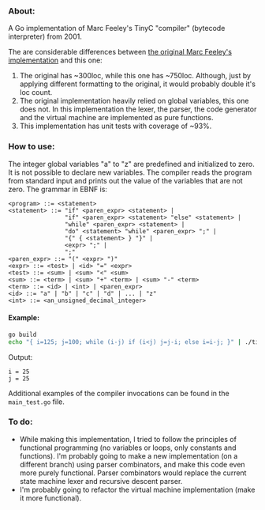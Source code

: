 ### About:

A Go implementation of Marc Feeley's TinyC "compiler" (bytecode interpreter) from 2001.

The are considerable differences between [the original Marc Feeley's implementation](https://www.iro.umontreal.ca/~felipe/IFT2030-Automne2002/Complements/tinyc.c) and this one:
1. The original has ~300loc, while this one has ~750loc.
Although, just by applying different formatting to the original, it would probably double it's loc count.
1. The original implementation heavily relied on global variables, this one does not.
In this implementation the lexer, the parser, the code generator and the virtual machine are implemented as pure functions.
1. This implementation has unit tests with coverage of ~93%.

### How to use:

The integer global variables "a" to "z" are predefined and initialized to zero.
It is not possible to declare new variables.
The compiler reads the program from standard input and prints out the value of the variables that are not zero.
The grammar in EBNF is:

```
<program> ::= <statement>
<statement> ::= "if" <paren_expr> <statement> |
                "if" <paren_expr> <statement> "else" <statement> |
                "while" <paren_expr> <statement> |
                "do" <statement> "while" <paren_expr> ";" |
                "{" { <statement> } "}" |
                <expr> ";" |
                ";"
<paren_expr> ::= "(" <expr> ")"
<expr> ::= <test> | <id> "=" <expr>
<test> ::= <sum> | <sum> "<" <sum>
<sum> ::= <term> | <sum> "+" <term> | <sum> "-" <term>
<term> ::= <id> | <int> | <paren_expr>
<id> ::= "a" | "b" | "c" | "d" | ... | "z"
<int> ::= <an_unsigned_decimal_integer>
```

#### Example:

```bash
go build
echo "{ i=125; j=100; while (i-j) if (i<j) j=j-i; else i=i-j; }" | ./tinyc-in-go
```

Output:
```
i = 25
j = 25
```

Additional examples of the compiler invocations can be found in the `main_test.go` file.

### To do:

- While making this implementation, I tried to follow the principles of functional programming (no variables or loops, only constants and functions).
I'm probably going to make a new implementation (on a different branch) using parser combinators, and make this code even more purely functional. 
Parser combinators would replace the current state machine lexer and recursive descent parser.
- I'm probably going to refactor the virtual machine implementation (make it more functional).
